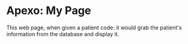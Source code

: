 # Apexo: My Page

This web page, when given a patient code: it would grab the patient's information from the database and display it.